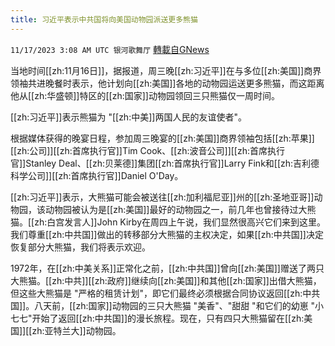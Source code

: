 ```yaml
---
title: 习近平表示中共国将向美国动物园派送更多熊猫
---
```

`11/17/2023 3:08 AM UTC 银河歌舞厅` [轉載自GNews](https://gnews.org/articles/1986060)

当地时间[[zh:11月16日]]，据报道，周三晚[[zh:习近平]]在与多位[[zh:美国]]商界领袖共进晚餐时表示，他计划向[[zh:美国]]各地的动物园运送更多熊猫，而这距离他从[[zh:华盛顿]]特区的[[zh:国家]]动物园领回三只熊猫仅一周时间。

[[zh:习近平]]表示熊猫为 "[[zh:中美]]两国人民的友谊使者"。

根据媒体获得的晚宴日程，参加周三晚宴的[[zh:美国]]商界领袖包括[[zh:苹果]][[zh:公司]][[zh:首席执行官]]Tim Cook、[[zh:波音公司]][[zh:首席执行官]]Stanley Deal、[[zh:贝莱德]]集团[[zh:首席执行官]]Larry Fink和[[zh:吉利德科学公司]][[zh:首席执行官]]Daniel O'Day。

[[zh:习近平]]表示，大熊猫可能会被送往[[zh:加利福尼亚]]州的[[zh:圣地亚哥]]动物园，该动物园被认为是[[zh:美国]]最好的动物园之一，前几年也曾接待过大熊猫。[[zh:白宫发言人]]John Kirby在周四上午说，我们显然很高兴它们来到这里。我们尊重[[zh:中共国]]做出的转移部分大熊猫的主权决定，如果[[zh:中共国]]决定恢复部分大熊猫，我们将表示欢迎。

1972年，在[[zh:中美关系]]正常化之前，[[zh:中共国]]曾向[[zh:美国]]赠送了两只大熊猫。[[zh:中共]][[zh:政府]]继续向[[zh:美国]]和其他[[zh:国家]]出借大熊猫，但这些大熊猫是 "严格的租赁计划"，即它们最终必须根据合同协议返回[[zh:中共国]]。八天前，[[zh:国家]]动物园的三只大熊猫 "美香"、"甜甜 "和它们的幼崽 "小七七"开始了返回[[zh:中共国]]的漫长旅程。现在，只有四只大熊猫留在[[zh:美国]][[zh:亚特兰大]]动物园。

